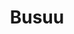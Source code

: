 ---
blog: https://blog.busuu.com/
facebook: https://facebook.com/busuucom
logohandle: busuu
sort: busuu
title: Busuu
twitter: https://x.com/busuu
website: https://www.busuu.com/
youtube: https://youtube.com/user/busuucom
---